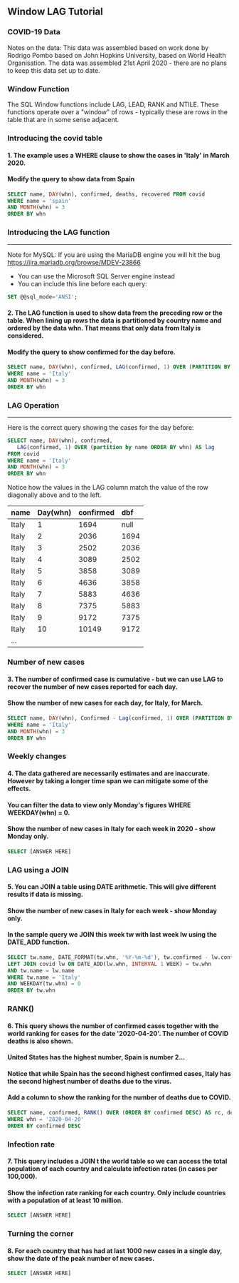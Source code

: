 ## Window LAG Tutorial

### COVID-19 Data
Notes on the data: This data was assembled based on work done by Rodrigo Pombo based on John Hopkins University, based on World Health Organisation. The data was assembled 21st April 2020 - there are no plans to keep this data set up to date.

### Window Function
The SQL Window functions include LAG, LEAD, RANK and NTILE. These functions operate over a "window" of rows - typically these are rows in the table that are in some sense adjacent.

### Introducing the covid table
#### 1. The example uses a WHERE clause to show the cases in 'Italy' in March 2020.
#### Modify the query to show data from Spain
```SQL
SELECT name, DAY(whn), confirmed, deaths, recovered FROM covid
WHERE name = 'spain'
AND MONTH(whn) = 3
ORDER BY whn
```


### Introducing the LAG function
----
Note for MySQL: If you are using the MariaDB engine you will hit the bug https://jira.mariadb.org/browse/MDEV-23866
- You can use the Microsoft SQL Server engine instead
- You can include this line before each query:

```SQL
SET @@sql_mode='ANSI';
```
#### 2. The LAG function is used to show data from the preceding row or the table. When lining up rows the data is partitioned by country name and ordered by the data whn. That means that only data from Italy is considered.

#### Modify the query to show confirmed for the day before.
```SQL
SELECT name, DAY(whn), confirmed, LAG(confirmed, 1) OVER (PARTITION BY name ORDER BY whn) FROM covid
WHERE name = 'Italy'
AND MONTH(whn) = 3
ORDER BY whn
```

### LAG Operation
----
Here is the correct query showing the cases for the day before:
```SQL
SELECT name, DAY(whn), confirmed,
   LAG(confirmed, 1) OVER (partition by name ORDER BY whn) AS lag
FROM covid
WHERE name = 'Italy'
AND MONTH(whn) = 3
ORDER BY whn
```
Notice how the values in the LAG column match the value of the row diagonally above and to the left.

| name | Day(whn) | confirmed | dbf |
| :-- | :-- | :-- | :-- |
| Italy | 1 | 1694 | null |
| Italy | 2 | 2036 | 1694 |
| Italy | 3 | 2502 | 2036 |
| Italy | 4 | 3089 | 2502 |
| Italy | 5 | 3858 | 3089 |
| Italy | 6 | 4636 | 3858 |
| Italy | 7 | 5883 | 4636 |
| Italy | 8 | 7375 | 5883 |
| Italy | 9 | 9172 | 7375 |
| Italy | 10 | 10149 | 9172 |
| ... | | | |

### Number of new cases
#### 3. The number of confirmed case is cumulative - but we can use LAG to recover the number of new cases reported for each day.

#### Show the number of new cases for each day, for Italy, for March.
```SQL
SELECT name, DAY(whn), Confirmed - Lag(confirmed, 1) OVER (PARTITION BY name ORDER BY whn) As new FROM covid
WHERE name = 'Italy'
AND MONTH(whn) = 3
ORDER BY whn
```


### Weekly changes
#### 4. The data gathered are necessarily estimates and are inaccurate. However by taking a longer time span we can mitigate some of the effects.

#### You can filter the data to view only Monday's figures WHERE WEEKDAY(whn) = 0.

#### Show the number of new cases in Italy for each week in 2020 - show Monday only.
```SQL
SELECT [ANSWER HERE] 
```


### LAG using a JOIN
#### 5. You can JOIN a table using DATE arithmetic. This will give different results if data is missing.

#### Show the number of new cases in Italy for each week - show Monday only.

#### In the sample query we JOIN this week tw with last week lw using the DATE_ADD function.
```SQL
SELECT tw.name, DATE_FORMAT(tw.whn, '%Y-%m-%d'), tw.confirmed - lw.confirmed AS new FROM covid tw
LEFT JOIN covid lw ON DATE_ADD(lw.whn, INTERVAL 1 WEEK) = tw.whn
AND tw.name = lw.name
WHERE tw.name = 'Italy'
AND WEEKDAY(tw.whn) = 0
ORDER BY tw.whn
```


### RANK()
#### 6. This query shows the number of confirmed cases together with the world ranking for cases for the date '2020-04-20'. The number of COVID deaths is also shown.

#### United States has the highest number, Spain is number 2...

#### Notice that while Spain has the second highest confirmed cases, Italy has the second highest number of deaths due to the virus.

#### Add a column to show the ranking for the number of deaths due to COVID.
```SQL
SELECT name, confirmed, RANK() OVER (ORDER BY confirmed DESC) AS rc, deaths, RANK() OVER (ORDER BY deaths DESC) AS rd FROM covid
WHERE whn = '2020-04-20'
ORDER BY confirmed DESC
```


### Infection rate
#### 7. This query includes a JOIN t the world table so we can access the total population of each country and calculate infection rates (in cases per 100,000).

#### Show the infection rate ranking for each country. Only include countries with a population of at least 10 million.
```SQL
SELECT [ANSWER HERE] 
```


### Turning the corner
#### 8. For each country that has had at last 1000 new cases in a single day, show the date of the peak number of new cases.
```SQL
SELECT [ANSWER HERE] 
```